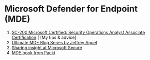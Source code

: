 <h1>Microsoft Defender for Endpoint (MDE)</h1>

1. [SC-200 Microsoft Certified: Security Operations Analyst Associate Certification](https://learn.microsoft.com/en-us/credentials/certifications/security-operations-analyst) | [My tips & advice]
2. [Ultimate MDE Blog Series by Jeffrey Appel](https://jeffreyappel.nl/microsoft-defender-for-endpoint-the-ultimate-blog-series-for-windows-intro/)
3. [Sharing insight at Microsoft Secure](https://www.linkedin.com/feed/update/urn:li:activity:7049428053566869505/)
4. [MDE book from Packt](https://www.linkedin.com/feed/update/urn:li:activity:7037479829776039937/)
